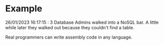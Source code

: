 # Example

<!-- replace-with-date starts -->
26/01/2023 16:17:15 : 3 Database Admins walked into a NoSQL bar. A little while later they walked out because they couldn't find a table.
<!-- replace-with-date ends -->

<!-- replace-with-joke starts -->
Real programmers can write assembly code in any language.
<!-- replace-with-joke ends -->